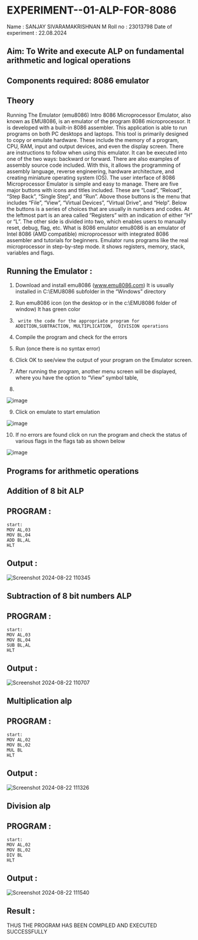 # EXPERIMENT--01-ALP-FOR-8086
Name : SANJAY SIVARAMAKRISHNAN M </h>
Roll no : 23013798</h>
Date of experiment : 22.08.2024</h>





## Aim: To Write and execute ALP on fundamental arithmetic and logical operations
## Components required: 8086  emulator 
## Theory 
Running The Emulator (emu8086) Intro 8086 Microprocessor Emulator, also known as EMU8086, is an emulator of the program 8086 microprocessor. It is developed with a built-in 8086 assembler. This application is able to run programs on both PC desktops and laptops. This tool is primarily designed to copy or emulate hardware. These include the memory of a program, CPU, RAM, input and output devices, and even the display screen. There are instructions to follow when using this emulator. It can be executed into one of the two ways: backward or forward. There are also examples of assembly source code included. With this, it allows the programming of assembly language, reverse engineering, hardware architecture, and creating miniature operating system (OS). The user interface of 8086 Microprocessor Emulator is simple and easy to manage. There are five major buttons with icons and titles included. These are “Load”, “Reload”, “Step Back”, “Single Step”, and “Run”. Above those buttons is the menu that includes “File”, “View”, “Virtual Devices”, “Virtual Drive”, and “Help”. Below the buttons is a series of choices that are usually in numbers and codes. At the leftmost part is an area called “Registers” with an indication of either “H” or “L”. The other side is divided into two, which enables users to manually reset, debug, flag, etc. What is 8086 emulator emu8086 is an emulator of Intel 8086 (AMD compatible) microprocessor with integrated 8086 assembler and tutorials for beginners. Emulator runs programs like the real microprocessor in step-by-step mode. it shows registers, memory, stack, variables and flags.


 ## Running the Emulator :
1.	Download and install emu8086 (www.emu8086.com) It is usually installed in C:\EMU8086 subfolder in the “Windows” directory
2.	  Run  emu8086 icon (on the desktop or in the c:\EMU8086 folder of window) It has green color 
 
 
3.		write the code for the appropriate program for ADDITION,SUBTRACTION, MULTIPLICATION,  DIVISION operations 

4.	 Compile the program and check for the errors 
5.	Run (once there is no syntax error) 

6.	Click OK to see/view the output of your program on the Emulator screen. 


7.	After running the program, another menu screen will be displayed, where you have the option to “View” symbol table,
8.	 


![image](https://user-images.githubusercontent.com/36288975/189273263-d65baae9-4b8f-4723-afb3-c0ffa4052b04.png)











9.	Click on emulate to start emulation 








![image](https://user-images.githubusercontent.com/36288975/189273273-9bb36ec1-e2e8-4892-8d35-37707332bfdc.png)








10.	If no errors are found click on run the program and check the status of various flags in the flags tab as shown below 






![image](https://user-images.githubusercontent.com/36288975/189273277-113a2a33-4a40-4ff8-95a5-ecd3a1f504fe.png)







## Programs for arithmetic  operations

## Addition  of 8 bit ALP 

## PROGRAM : 
```
start:
MOV AL,03
MOV BL,04
ADD BL,AL
HLT
```


## Output  :
![Screenshot 2024-08-22 110345](https://github.com/user-attachments/assets/afac4c3c-430e-4e5e-8ac4-f04bae61ae5b)
 
## Subtraction   of 8 bit numbers  ALP 

## PROGRAM :
```
start:
MOV AL,03
MOV BL,04
SUB BL,AL
HLT
```
## Output  :
![Screenshot 2024-08-22 110707](https://github.com/user-attachments/assets/38a23ac1-9d48-4e1f-8829-3beece18e39f)

## Multiplication alp 

## PROGRAM :
```
start:
MOV AL,02
MOV BL,02
MUL BL
HLT
```
 ## Output  :
 ![Screenshot 2024-08-22 111326](https://github.com/user-attachments/assets/89455b32-dcdf-45cf-ae66-7d3b1c917916)



## Division alp 

## PROGRAM :
```
start:
MOV AL,02
MOV BL,02
DIV BL
HLT
```
## Output  :
![Screenshot 2024-08-22 111540](https://github.com/user-attachments/assets/0ea6ca33-4d8c-4007-a68a-aff4168bfc95)


## Result :
 THUS THE PROGRAM HAS BEEN COMPILED AND EXECUTED SUCCESSFULLY








